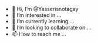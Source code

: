 - 👋 Hi, I’m @Yasserisnotagay
- 👀 I’m interested in ...
- 🌱 I’m currently learning ...
- 💞️ I’m looking to collaborate on ...
- 📫 How to reach me ...

<!---
Yasserisnotagay/Yasserisnotagay is a ✨ special ✨ repository because its `README.md` (this file) appears on your GitHub profile.
You can click the Preview link to take a look at your changes.
--->
